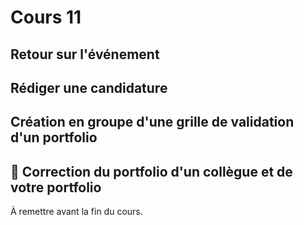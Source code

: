 # Cours 11
## Retour sur l'événement

## Rédiger une candidature

## Création en groupe d'une grille de validation d'un portfolio

## 🚨 Correction du portfolio d'un collègue et de votre portfolio
À remettre avant la fin du cours.



